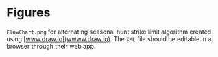 # Figures 

`FlowChart.png` for alternating seasonal hunt strike limit algorithm created using [www.draw.io](wwww.draw.io). The `XML` file should be editable in a browser through their web app. 


